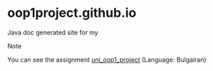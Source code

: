 # oop1project.github.io
Java doc generated site for my 

>[!NOTE]
>You can see the assignment [uni_oop1_project](https://github.com/KaloyanSvilenov/uni_oop1_project) (Language: Bulgairan)

